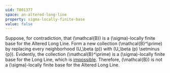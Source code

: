 ```yaml
---
uid: T001377
space: an-altered-long-line
property: sigma-locally-finite-base
value: false
---
```

Suppose, for contradiction, that \(\mathcal{B}\) is a \(\sigma\)-locally finite base for the Altered Long Line. Form a new collection \(\mathcal{B}^\prime\) by replacing every neighborhood \(U_\beta (p)\) with \(U_\beta (p) \setminus \{p\}\). Evidently, the collection \(\mathcal{B}^\prime\) is a \(\sigma\)-locally finite base for the Long Line, which is [impossible](http://topology.jdabbs.com/traits/5996). Therefore, \(\mathcal{B}\) is not a \(\sigma\)-locally finite base for the Altered Long Line.

